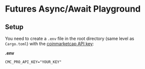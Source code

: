 # Futures Async/Await Playground

## Setup
You need to create a `.env` file in the root directory (same level as `Cargo.toml`) with the [coinmarketcap API key](https://coinmarketcap.com/api/):

**.env**
```
CMC_PRO_API_KEY="YOUR_KEY"
```
